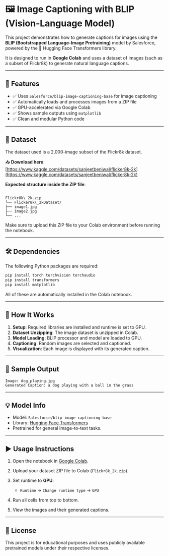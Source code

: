 
# 🖼️ Image Captioning with BLIP (Vision-Language Model)

This project demonstrates how to generate captions for images using the **BLIP (Bootstrapped Language-Image Pretraining)** model by Salesforce, powered by the 🤗 Hugging Face Transformers library.

It is designed to run in **Google Colab** and uses a dataset of images (such as a subset of Flickr8k) to generate natural language captions.

---

## 📌 Features

- ✅ Uses `Salesforce/blip-image-captioning-base` for image captioning
- ✅ Automatically loads and processes images from a ZIP file
- ✅ GPU-accelerated via Google Colab
- ✅ Shows sample outputs using `matplotlib`
- ✅ Clean and modular Python code

---

## 📁 Dataset

The dataset used is a 2,000-image subset of the Flickr8k dataset.

📥 **Download here**:  
[https://www.kaggle.com/datasets/sanjeetbeniwal/flicker8k-2k](https://www.kaggle.com/datasets/sanjeetbeniwal/flicker8k-2k)

**Expected structure inside the ZIP file**:

```

Flickr8k\_2k.zip
└── Flicker8k\_2kDataset/
├── image1.jpg
├── image2.jpg
└── ...

````

Make sure to upload this ZIP file to your Colab environment before running the notebook.

---

## 🛠️ Dependencies

The following Python packages are required:

```bash
pip install torch torchvision torchaudio
pip install transformers
pip install matplotlib
````

All of these are automatically installed in the Colab notebook.

---

## 🚀 How It Works

1. **Setup**: Required libraries are installed and runtime is set to GPU.
2. **Dataset Unzipping**: The image dataset is unzipped in Colab.
3. **Model Loading**: BLIP processor and model are loaded to GPU.
4. **Captioning**: Random images are selected and captioned.
5. **Visualization**: Each image is displayed with its generated caption.

---

## 📸 Sample Output

```
Image: dog_playing.jpg
Generated Caption: a dog playing with a ball in the grass

```

---

## 💡 Model Info

* Model: `Salesforce/blip-image-captioning-base`
* Library: [Hugging Face Transformers](https://huggingface.co/docs/transformers/index)
* Pretrained for general image-to-text tasks.

---

## ▶️ Usage Instructions

1. Open the notebook in [Google Colab](https://colab.research.google.com/).
2. Upload your dataset ZIP file to Colab (`Flickr8k_2k.zip`).
3. Set runtime to **GPU**:

   * `Runtime` → `Change runtime type` → `GPU`
4. Run all cells from top to bottom.
5. View the images and their generated captions.

---

## 📄 License

This project is for educational purposes and uses publicly available pretrained models under their respective licenses.


